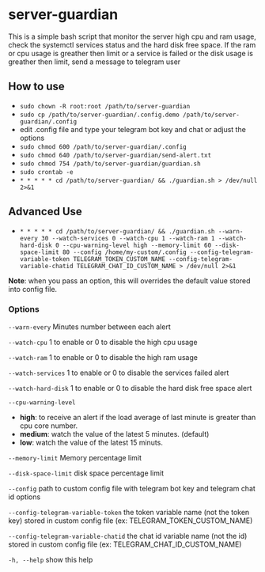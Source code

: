 # server-guardian
This is a simple bash script that monitor the server high cpu and ram usage, check the systemctl services status and the hard disk free space.
If the ram or cpu usage is greather then limit or a service is failed or the disk usage is greather then limit, send a message to telegram user

## How to use
- `sudo chown -R root:root /path/to/server-guardian`
- `sudo cp /path/to/server-guardian/.config.demo /path/to/server-guardian/.config` 
- edit .config file and type your telegram bot key and chat or adjust the options
- `sudo chmod 600 /path/to/server-guardian/.config`
- `sudo chmod 640 /path/to/server-guardian/send-alert.txt`
- `sudo chmod 754 /path/to/server-guardian/guardian.sh`
- `sudo crontab -e`
- `* * * * * cd /path/to/server-guardian/ && ./guardian.sh > /dev/null 2>&1`

## Advanced Use
- `* * * * * cd /path/to/server-guardian/ && ./guardian.sh --warn-every 30 --watch-services 0 --watch-cpu 1 --watch-ram 1 --watch-hard-disk 0 --cpu-warning-level high --memory-limit 60 --disk-space-limit 80 --config /home/my-custom/.config --config-telegram-variable-token TELEGRAM_TOKEN_CUSTOM_NAME --config-telegram-variable-chatid TELEGRAM_CHAT_ID_CUSTOM_NAME > /dev/null 2>&1`

**Note**: when you pass an option, this will overrides the default value stored into config file.

### Options
`--warn-every` Minutes number between each alert
    
`--watch-cpu` 1 to enable or 0 to disable the high cpu usage
    
`--watch-ram` 1 to enable or 0 to disable the high ram usage
    
`--watch-services` 1 to enable or 0 to disable the services failed alert
    
`--watch-hard-disk` 1 to enable or 0 to disable the hard disk free space alert
    
`--cpu-warning-level` 
- **high**: to receive an alert if the load average of last minute is greater than cpu core number. 
- **medium**: watch the value of the latest 5 minutes. (default)
- **low**: watch the value of the latest 15 minuts.
    
`--memory-limit` Memory percentage limit
    
`--disk-space-limit` disk space percentage limit
    
`--config` path to custom config file with telegram bot key and telegram chat id options
    
`--config-telegram-variable-token` the token variable name (not the token key) stored in custom config file (ex: TELEGRAM_TOKEN_CUSTOM_NAME)
    
`--config-telegram-variable-chatid` the chat id variable name (not the id) stored in custom config file (ex: TELEGRAM_CHAT_ID_CUSTOM_NAME)
    
`-h, --help` show this help
